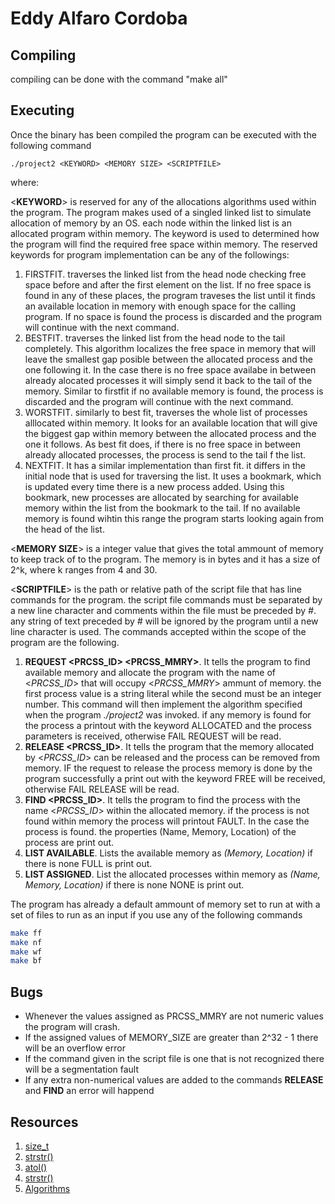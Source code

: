 # Eddy Alfaro Cordoba

## Compiling
compiling can be done with the command "make all"

## Executing
Once the binary has been compiled the program can be executed with the following command 
```
./project2 <KEYWORD> <MEMORY SIZE> <SCRIPTFILE>
```

where: 

<__KEYWORD__> is reserved for any of the allocations algorithms used within the program. The program makes used of a singled linked list to simulate allocation of memory by an OS. each node within the linked list is an allocated program within memory. The keyword is used to determined how the program will find the required free space within memory. The reserved keywords for program implementation can be any of the followings:
  
  1. FIRSTFIT. traverses the linked list from the head node checking free space before and after the first element on the list. If no free space is found in any of these places, the program traveses the list until it finds an available location in memory with enough space for the calling program. If no space is found the process is discarded and the program will continue with the next command.
  2. BESTFIT. traverses the linked list from the head node to the tail completely. This algorithm localizes the free space in memory that will leave the smallest gap posible between the allocated process and the one following it. In the case there is no free space availabe in between already alocated processes it will simply send it back to the tail of the memory. Similar to firstfit if no available memory is found, the process is discarded and the program will continue with the next command.
  3. WORSTFIT. similarly to best fit, traverses the whole list of processes alllocated within memory. It looks for an available location that will give the biggest gap within memory between the allocated process and the one it follows. As best fit does, if there is no free space in between already allocated processes, the process is send to the tail f the list.
  4. NEXTFIT. It has a similar implementation than first fit. it differs in the initial node that is used for traversing the list. It uses a bookmark, which is updated every time there is a new process added. Using this bookmark, new processes are allocated by searching for available memory within the list from the bookmark to the tail. If no available memory is found wihtin this range the program starts looking again from the head of the list.
  
<__MEMORY SIZE__> is a integer value that gives the total ammount of memory to keep track of to the program. The memory is in bytes and it has a size of 2^k, where k ranges from 4 and 30.

<__SCRIPTFILE__> is the path or relative path of the script file that has line commands for the program. the script file commands must be separated by a new line character and comments within the file must be preceded by _#_. any string of text preceded by _#_ will be ignored by the program until a new line character is used. The commands accepted within the scope of the program are the following.

1. __REQUEST <PRCSS_ID> <PRCSS_MMRY>__. It tells the program to find available memory and allocate the program with the name of <_PRCSS_ID_> that will occupy <_PRCSS_MMRY_> ammunt of memory. the first process value is a string literal while the second must be an integer number. This command will then implement the algorithm specified when the program _./project2_ was invoked. if any memory is found for the process a printout with the keyword ALLOCATED and the process parameters is received, otherwise FAIL REQUEST will be read.
2. __RELEASE <PRCSS_ID>__. It tells the program that the memory allocated by <_PRCSS_ID_> can be released and the process can be removed from memory. IF the request to release the process memory is done by the program successfully a print out with the keyword FREE will be received, otherwise FAIL RELEASE will be read.
3. __FIND <PRCSS_ID>__. It tells the program to find the process with the name <_PRCSS_ID_> within the allocated memory. if the process is not found within memory the process will printout FAULT. In the case the process is found. the properties (Name, Memory, Location) of the process are print out.
4. __LIST AVAILABLE__. Lists the available memory as _(Memory, Location)_ if there is none FULL is print out.
5. __LIST ASSIGNED__. List the allocated processes within memory as _(Name, Memory, Location)_ if there is none NONE is print out.

The program has already a default ammount of memory set to run at with a set of files to run as an input if you use any of the following commands

```bash
make ff
make nf
make wf
make bf
```
## Bugs
* Whenever the values assigned as PRCSS_MMRY are not numeric values the program will crash.
* If the assigned values of MEMORY_SIZE are greater than 2^32 - 1 there will be an overflow error
* If the command given in the script file is one that is not recognized there will be a segmentation fault
* If any extra non-numerical values are added to the commands __RELEASE__ and __FIND__ an error will happend

## Resources
1. [size_t](https://en.cppreference.com/w/c/types/size_t)
2. [strstr()](https://en.cppreference.com/w/cpp/string/byte/strtol)
3. [atol()](https://en.cppreference.com/w/c/string/byte/atoi)
4. [strstr()](https://en.cppreference.com/w/c/string/byte/strstr)
5. [Algorithms](https://www.javatpoint.com/os-partitioning-algorithms)
